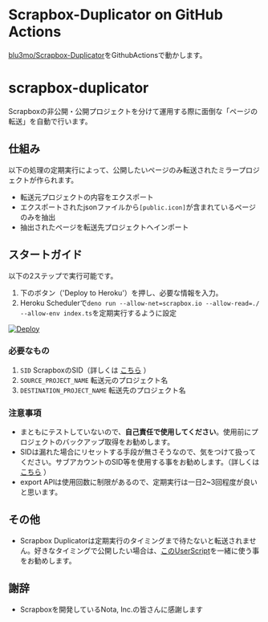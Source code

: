 # Scrapbox-Duplicator on GitHub Actions

[blu3mo/Scrapbox-Duplicator](https://github.com/blu3mo/Scrapbox-Duplicator)をGithubActionsで動かします。

# scrapbox-duplicator

Scrapboxの非公開・公開プロジェクトを分けて運用する際に面倒な「ページの転送」を自動で行います。

## 仕組み

以下の処理の定期実行によって、公開したいページのみ転送されたミラープロジェクトが作られます。

- 転送元プロジェクトの内容をエクスポート
- エクスポートされたjsonファイルから`[public.icon]`が含まれているページのみを抽出
- 抽出されたページを転送先プロジェクトへインポート

## スタートガイド

以下の2ステップで実行可能です。

1. 下のボタン（'Deploy to Heroku'）を押し、必要な情報を入力。
2. Heroku
   Schedulerで`deno run --allow-net=scrapbox.io --allow-read=./ --allow-env index.ts`を定期実行するように設定

[![Deploy](https://www.herokucdn.com/deploy/button.svg)](https://dashboard.heroku.com/new?template=https%3A%2F%2Fgithub.com%2Fblu3mo%2Fscrapbox-duplicator%2Ftree%2Fmaster)

### 必要なもの

1. `SID` ScrapboxのSID（詳しくは
   [こちら](https://scrapbox.io/nishio/Scrapbox%E3%81%AEprivate%E3%83%97%E3%83%AD%E3%82%B8%E3%82%A7%E3%82%AF%E3%83%88%E3%81%AEAPI%E3%82%92%E5%8F%A9%E3%81%8F)
   ）
2. `SOURCE_PROJECT_NAME` 転送元のプロジェクト名
3. `DESTINATION_PROJECT_NAME` 転送先のプロジェクト名

### 注意事項

- まともにテストしていないので、**自己責任で使用してください**。使用前にプロジェクトのバックアップ取得をお勧めします。
- SIDは漏れた場合にリセットする手段が無さそうなので、気をつけて扱ってください。サブアカウントのSID等を使用する事をお勧めします。（詳しくは
  [こちら](https://scrapbox.io/nishio/Scrapbox%E3%81%AEprivate%E3%83%97%E3%83%AD%E3%82%B8%E3%82%A7%E3%82%AF%E3%83%88%E3%81%AEAPI%E3%82%92%E5%8F%A9%E3%81%8F)
  ）
- export APIは使用回数に制限があるので、定期実行は一日2~3回程度が良いと思います。

## その他

- Scrapbox
  Duplicatorは定期実行のタイミングまで待たないと転送されません。好きなタイミングで公開したい場合は、[このUserScript](https://scrapbox.io/blu3mo-public/%E3%83%9A%E3%83%BC%E3%82%B8%E8%BB%A2%E9%80%81%E3%81%99%E3%82%8B%E6%8B%A1%E5%BC%B5script)を一緒に使う事をお勧めします。

## 謝辞

- Scrapboxを開発しているNota, Inc.の皆さんに感謝します
